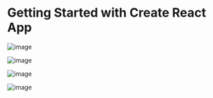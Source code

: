# Getting Started with Create React App

![image](https://github.com/kumarParas7477/RockPaperScissor/assets/37939288/127a506f-b77a-46fe-87e2-ed9c47f2309e)


![image](https://github.com/kumarParas7477/RockPaperScissor/assets/37939288/c7d6f5b8-dbcb-4bde-abae-8d77d7b870a9)


![image](https://github.com/kumarParas7477/RockPaperScissor/assets/37939288/3c0faa93-7895-4a25-a212-8634f7889329)



![image](https://github.com/kumarParas7477/RockPaperScissor/assets/37939288/13e64ba3-8dbe-4ecb-9be6-7497603c60fc)
